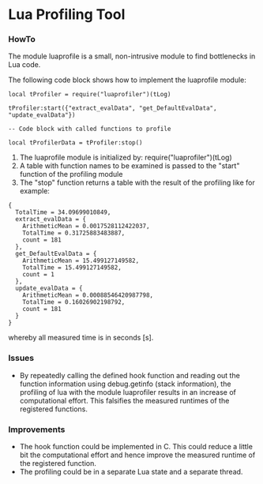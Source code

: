 # Lua Profiling Tool

### HowTo

The module luaprofile is a small, non-intrusive module to find bottlenecks in Lua code.
  
The following code block shows how to implement the luaprofile module:
  
```
local tProfiler = require("luaprofiler")(tLog)

tProfiler:start({"extract_evalData", "get_DefaultEvalData", "update_evalData"})

-- Code block with called functions to profile

local tProfilerData = tProfiler:stop()
```


1. The luaprofile module is initialized by: require("luaprofiler")(tLog)
2. A table with function names to be examined is passed to the "start" function of the profiling module
3. The "stop" function returns a table with the result of the profiling like for example:
```
{
  TotalTime = 34.09699010849,
  extract_evalData = {
    ArithmeticMean = 0.0017528112422037,
    TotalTime = 0.31725883483887,
    count = 181
  },
  get_DefaultEvalData = {
    ArithmeticMean = 15.499127149582,
    TotalTime = 15.499127149582,
    count = 1
  },
  update_evalData = {
    ArithmeticMean = 0.00088546420987798,
    TotalTime = 0.16026902198792,
    count = 181
  }
}
```
whereby all measured time is in seconds [s].

### Issues

- By repeatedly calling the defined hook function and reading out the function information using debug.getinfo (stack information), the profiling of lua with the module luaprofiler results in an increase of computational effort. This falsifies the measured runtimes of the registered functions.

### Improvements

- The hook function could be implemented in C. This could reduce a little bit the computational effort and hence improve the measured runtime of the registered function.
- The profiling could be in a separate Lua state and a separate thread.

